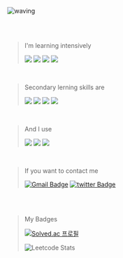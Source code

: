 ![waving](https://capsule-render.vercel.app/api?type=waving&height=200&text=Hello🌟%20%20I'm%20Fola%20Flor&fontAlign=50&fontAlignY=40&color=gradient)
 

</br>
</br>


> I'm learning intensively
> 
> <img src="https://img.shields.io/badge/JAVA-007396?style=for-the-badge&logo=java&logoColor=white"> <img src="https://img.shields.io/badge/Swift-FA7343?style=for-the-badge&logo=Swift&logoColor=white"> <img src="https://img.shields.io/badge/MySQL-4479A1?style=for-the-badge&logo=MySQL&logoColor=white"> <img src="https://img.shields.io/badge/JAVAFX-6ddcba?style=for-the-badge&logo=java&logoColor=black">
</br>

> Secondary lerning skills are 
> 
> <img src="https://img.shields.io/badge/HTML-E34f26?style=for-the-badge&logo=HTML5&logoColor=white"> <img src="https://img.shields.io/badge/css3-1572b6?style=for-the-badge&logo=java&logoColor=white"> <img src="https://img.shields.io/badge/JavaScript-f7df1e?style=for-the-badge&logo=javaScript&logoColor=white">
> <img src="https://img.shields.io/badge/Docker-2496Ed?style=for-the-badge&logo=Docker&logoColor=white">
</br>

> And I use
>
><img src="https://img.shields.io/badge/Monterey-6f1b92?style=for-the-badge&logo=macOS&logoColor=white"> <img src="https://img.shields.io/badge/Ubuntu-E95420?style=for-the-badge&logo=Ubuntu&logoColor=white">  <img src="https://img.shields.io/badge/JetBrains-303943?style=for-the-badge&logo=Ubuntu&logoColor=white">
</br>

> If you want to contact me
> 
> [![Gmail Badge](https://img.shields.io/badge/Gmail-d14836?style=for-the-badge&logo=Gmail&logoColor=white&link=mailto:dpcalfola@gmail.com)](mailto:dpcalfola@gmail.com)
[![twitter Badge](https://img.shields.io/badge/twitter-1DA1F2?style=for-the-badge&logo=twitter&logoColor=white&link=https://twitter.com/dpcalFola)](https://twitter.com/dpcalFola)
 

</br>
</br>

> My Badges
> 
> [![Solved.ac 프로필](http://mazassumnida.wtf/api/v2/generate_badge?boj=dpcalfola)](https://solved.ac/dpcalfola)
> 
> ![Leetcode Stats](https://leetcode.card.workers.dev/?username=dpcalfola&theme=nord&width=400)


<!--
**dpcalfola/dpcalfola** is a ✨ _special_ ✨ repository because its `README.md` (this file) appears on your GitHub profile.

Here are some ideas to get you started:

- 🔭 I’m currently working on ...
- 🌱 I’m currently learning ...
- 👯 I’m looking to collaborate on ...
- 🤔 I’m looking for help with ...
- 💬 Ask me about ...
- 📫 How to reach me: ...
- 😄 Pronouns: ...
- ⚡ Fun fact: ...
-->
